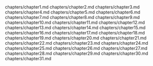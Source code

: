 chapters/chapter1.md
chapters/chapter2.md
chapters/chapter3.md
chapters/chapter4.md
chapters/chapter5.md
chapters/chapter6.md
chapters/chapter7.md
chapters/chapter8.md
chapters/chapter9.md
chapters/chapter10.md
chapters/chapter11.md
chapters/chapter12.md
chapters/chapter13.md
chapters/chapter14.md
chapters/chapter15.md
chapters/chapter16.md
chapters/chapter17.md
chapters/chapter18.md
chapters/chapter19.md
chapters/chapter20.md
chapters/chapter21.md
chapters/chapter22.md
chapters/chapter23.md
chapters/chapter24.md
chapters/chapter25.md
chapters/chapter26.md
chapters/chapter27.md
chapters/chapter28.md
chapters/chapter29.md
chapters/chapter30.md
chapters/chapter31.md
